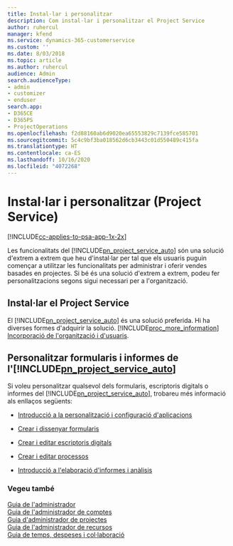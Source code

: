 ```yaml
---
title: Instal·lar i personalitzar
description: Com instal·lar i personalitzar el Project Service
author: ruhercul
manager: kfend
ms.service: dynamics-365-customerservice
ms.custom: ''
ms.date: 8/03/2018
ms.topic: article
ms.author: ruhercul
audience: Admin
search.audienceType:
- admin
- customizer
- enduser
search.app:
- D365CE
- D365PS
- ProjectOperations
ms.openlocfilehash: f2d88160ab6d9020ea65553829c7139fce585701
ms.sourcegitcommit: 5c4c9bf3ba018562d6cb3443c01d550489c415fa
ms.translationtype: HT
ms.contentlocale: ca-ES
ms.lasthandoff: 10/16/2020
ms.locfileid: "4072268"
---
```

# <a name="install-and-customize-project-service"></a>Instal·lar i personalitzar (Project Service)

[!INCLUDE[cc-applies-to-psa-app-1x-2x](../includes/cc-applies-to-psa-app-1x-2x.md)]

Les funcionalitats del [!INCLUDE[pn_project_service_auto](../includes/pn-project-service-auto.md)] són una solució d'extrem a extrem que heu d'instal·lar per tal que els usuaris puguin començar a utilitzar les funcionalitats per administrar i oferir vendes basades en projectes. Si bé és una solució d'extrem a extrem, podeu fer personalitzacions segons sigui necessari per a l'organització.  
<!-- TODO: I expect to find the information on how to get and install this here. Please find that and add it here. Same for Project Service.--> 
  
## <a name="install-project-service"></a>Instal·lar el Project Service  
 El [!INCLUDE[pn_project_service_auto](../includes/pn-project-service-auto.md)] és una solució preferida. Hi ha diverses formes d'adquirir la solució. [!INCLUDE[proc_more_information](../includes/proc-more-information.md)] [Incorporació de l'organització i d'usuaris](https://docs.microsoft.com/dynamics365/customerengagement/on-premises/admin/onboard-your-organization-and-users-to-dynamics-365-online).  
  
## <a name="customize-pn_project_service_auto-forms-and-reports"></a>Personalitzar formularis i informes de l'[!INCLUDE[pn_project_service_auto](../includes/pn-project-service-auto.md)]  
 Si voleu personalitzar qualsevol dels formularis, escriptoris digitals o informes del [!INCLUDE[pn_project_service_auto](../includes/pn-project-service-auto.md)], trobareu més informació als enllaços següents:  
  
- [Introducció a la personalització i configuració d'aplicacions](https://docs.microsoft.com/dynamics365/customerengagement/on-premises/customize/getting-started-customization)  
  
- [Crear i dissenyar formularis](https://docs.microsoft.com/dynamics365/customerengagement/on-premises/customize/create-design-forms)  
  
- [Crear i editar escriptoris digitals](https://docs.microsoft.com/dynamics365/customerengagement/on-premises/customize/create-edit-dashboards)  
  
- [Crear i editar processos](https://docs.microsoft.com/dynamics365/customerengagement/on-premises/customize/guide-staff-through-common-tasks-processes)  
  
- [Introducció a l'elaboració d'informes i anàlisis](https://docs.microsoft.com/dynamics365/customerengagement/on-premises/analytics/reporting-analytics-with-dynamics-365)  
  
### <a name="see-also"></a>Vegeu també  
 [Guia de l'administrador](../psa/admin-guide.md)   
 [Guia de l'administrador de comptes](../psa/account-manager-guide.md)   
 [Guia d'administrador de projectes](../psa/project-manager-guide.md)   
 [Guia de l'administrador de recursos](../psa/resource-manager-guide.md)   
 [Guia de temps, despeses i col·laboració](../psa/time-expense-collaboration-guide.md)

